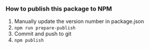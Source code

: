 ### How to publish this package to NPM

1. Manually update the version number in package.json
2. `npm run prepare-publish`
3. Commit and push to git
4. `npm publish`

